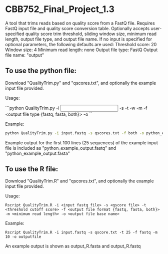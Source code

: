 # CBB752_Final_Project_1.3
A tool that trims reads based on quality score from a FastQ file.  Requires FastQ input file and quality score conversion table. Optionally accepts user-specified quality score trim threshold, sliding window size, minimum read length, output file type, and output file name. If no input is specified for optional parameters, the following defaults are used:
  Threshold score: 20
  Window size: 4
  Minimum read length: none
  Output file type: FastQ
  Output file name: "output"


## To use the python file: 
  Download "QualityTrim.py" and "qscores.txt", and optionally the example input file provided.
  
  Usage: 
  
```python QualityTrim.py -i <input fastq file> -s <qscore file> -t <threshold cutoff score> -w <sliding window size> -m <minimum read length> -f <output file type {fastq, fasta, both}> -o <output file name>``
  
  Example: 
  
```bash
python QualityTrim.py -i input.fastq -s qscores.txt -f both -o python_example_output
```
  
  Example output for the first 100 lines (25 sequences) of the example input file is included as "python_example_output.fastq" and "python_example_output.fasta"
  
  
## To use the R file: 

Download "QualityTrim.R" and "qscores.txt", and optionally the example input file provided.
  
  Usage: 
  
```Rscript QualityTrim.R -i <input fastq file> -s <qscore file> -t <threshold cutoff score> -f <output file format {fastq, fasta, both}> -m <minimum read length> -o <output file base name>```
  
  
  Example: 
  
```Rscript QualityTrim.R -i input.fastq -s qscore.txt -t 25 -f fastq -m 10 -o outputfile```
  
  An example output is shown as output_R.fasta and output_R.fastq